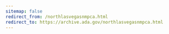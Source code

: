 ```yaml
---
sitemap: false 
redirect_from: /northlasvegasnmpca.html 
redirect_to: https://archive.ada.gov/northlasvegasnmpca.html 
---
```

